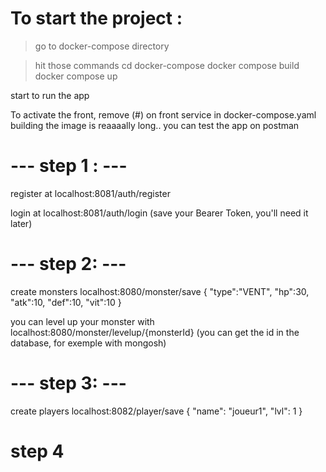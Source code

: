 # To start the project : 
> go to
  docker-compose directory

> hit those commands 
  cd docker-compose
  docker compose build
  docker compose up

start to run the app

To activate the front, remove (#) on front service in docker-compose.yaml
building the image is reaaaally long.. you can test the app on postman 

# --- step 1 : --- 
register at
localhost:8081/auth/register 

login at 
localhost:8081/auth/login
(save your Bearer Token, you'll need it later)

# --- step 2: ---
create monsters 
localhost:8080/monster/save
{
    "type":"VENT",
    "hp":30,
    "atk":10,
    "def":10,
    "vit":10
}

you can level up your monster with 
localhost:8080/monster/levelup/{monsterId}
(you can get the id in the database, for exemple with mongosh)

# --- step 3: ---
create players
localhost:8082/player/save
{
    "name": "joueur1",
    "lvl": 1
}

# step 4

